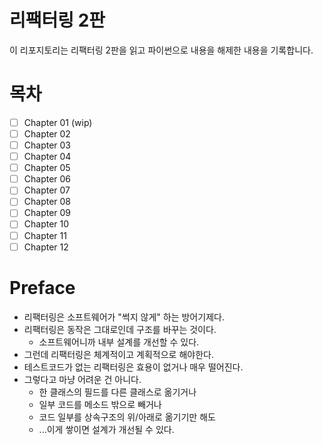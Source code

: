 # 리팩터링 2판

이 리포지토리는 리팩터링 2판을 읽고 파이썬으로 내용을 해제한 내용을 기록합니다.

# 목차

- [ ] Chapter 01 (wip)
- [ ] Chapter 02
- [ ] Chapter 03
- [ ] Chapter 04
- [ ] Chapter 05
- [ ] Chapter 06
- [ ] Chapter 07
- [ ] Chapter 08
- [ ] Chapter 09
- [ ] Chapter 10
- [ ] Chapter 11
- [ ] Chapter 12

# Preface

- 리팩터링은 소프트웨어가 "썩지 않게" 하는 방어기제다.
- 리팩터링은 동작은 그대로인데 구조를 바꾸는 것이다.
    - 소프트웨어니까 내부 설계를 개선할 수 있다.
- 그런데 리팩터링은 체계적이고 계획적으로 해야한다. 
- 테스트코드가 없는 리팩터링은 효용이 없거나 매우 떨어진다.
- 그렇다고 마냥 어려운 건 아니다.
    - 한 클래스의 필드를 다른 클래스로 옮기거나
    - 일부 코드를 메소드 밖으로 빼거나
    - 코드 일부를 상속구조의 위/아래로 옮기기만 해도
    - ...이게 쌓이면 설계가 개선될 수 있다.
